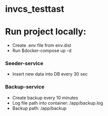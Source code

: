 # invcs_testtast
# Run project locally:
  - Create .env file from env.dist
  - Run $docker-compose up -d
### Seeder-service
  - Insert new data into DB every 30 sec
### Backup-service
  - Create backup every 10 minutes
  - Log file path into container: /app/backup.log
  - Backup path: /app/backup
